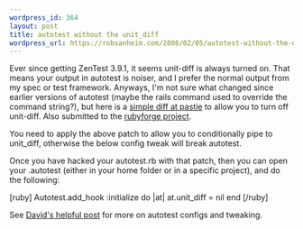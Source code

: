 ```yaml
--- 
wordpress_id: 364
layout: post
title: autotest without the unit_diff
wordpress_url: https://robsanheim.com/2008/02/05/autotest-without-the-unit_diff/
---
```

<p>Ever since getting ZenTest 3.9.1, it seems unit-diff is always turned on.  That means your output in autotest is noiser, and I prefer the normal output from my spec or test framework.  Anyways, I'm not sure what changed since earlier versions of autotest (maybe the rails command used to override the command string?), but here is a <a href="https://pastie.caboo.se/147643" title="#147643 - Pastie">simple diff at pastie</a> to allow you to turn off unit-diff.  Also submitted to the <a href="https://rubyforge.org/tracker/index.php?func=detail&amp;aid=17788&amp;group_id=419&amp;atid=1680" title="RubyForge: Patch for zentest">rubyforge project</a>.</p>

<p>You need to apply the above patch to allow you to conditionally pipe to unit_diff, otherwise the below config tweak will break autotest.</p>

<p>Once you have hacked your autotest.rb with that patch, then you can open your .autotest (either in your home folder or in a specific project), and do the following:</p>

<p>[ruby]
Autotest.add_hook :initialize do |at|
  at.unit_diff = nil
end
[/ruby]</p>

<p>See <a href="https://blog.davidchelimsky.net/articles/2008/01/15/rspec-1-1-2-and-zentest-3-8-0" title="RSpec-1.1.2 and ZenTest-3.8.0">David's helpful post</a> for more on autotest configs and tweaking.</p>

